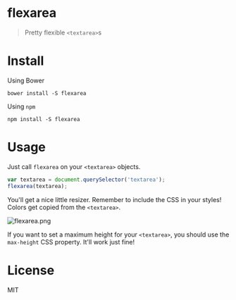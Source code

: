 # flexarea

> Pretty flexible `<textarea>`s

# Install

Using Bower

```shell
bower install -S flexarea
```

Using `npm`

```shell
npm install -S flexarea
```

# Usage

Just call `flexarea` on your `<textarea>` objects.

```js
var textarea = document.querySelector('textarea');
flexarea(textarea);
```

You'll get a nice little resizer. Remember to include the CSS in your styles! Colors get copied from the `<textarea>`.

![flexarea.png][1]

If you want to set a maximum height for your `<textarea>`, you should use the `max-height` CSS property. It'll work just fine!

# License

MIT

  [1]: http://i.imgur.com/ZWpAHu1.png
